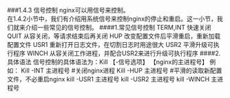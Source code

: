 ###1.4.3 信号控制
nginx可以用信号来控制。  
在1.4.2小节中，我们有介绍用系统信号来控制nginx的停止和重启。这一小节，我们就来介绍一些常见的信号控制。
####1.常见信号控制
TERM,INT 快速关闭
QUIT     从容关闭，等请求结束后再关闭
HUP      改变配置文件后平滑重启，重新加载配置文件
USR1     重新打开日志文件，在切割日志时用途很大
USR2     平滑升级可执行程序
WINCH    从容关闭工作进程，并配合USR2来进行升级可执行程序
####2.具体语法
信号控制的具体语法为：Kill 【-信号选项】 【nginx的主进程号】
例如：
Kill -INT 主进程号  #关闭nginx进程
Kill -HUP 主进程号  #平滑的读取新配置文件，不必重启nginx
kill -USR1 主进程号 
kill -USR2 主进程号 
kill -WINCH 主进程号 
